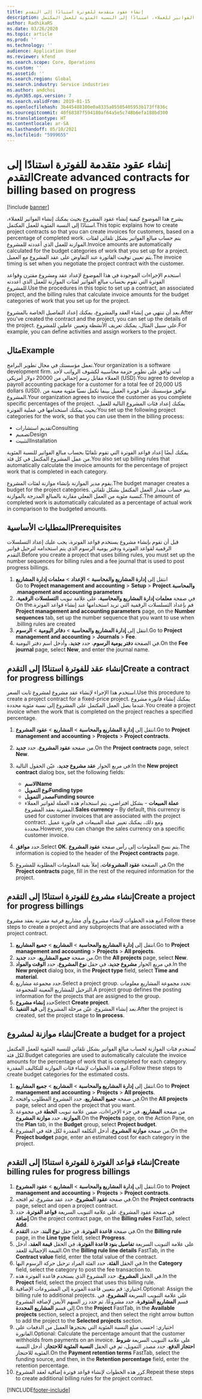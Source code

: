 ```yaml
---
title: إنشاء عقود متقدمة للفوترة استنادًا إلى التقدم
description: يشرح هذا الموضوع كيفية إنشاء عقود المشروع بحيث يمكنك إنشاء الفواتير للعملاء، استنادًا إلى النسبة المئوية للعمل المكتمل.
author: RadhikaRS
ms.date: 03/26/2020
ms.topic: article
ms.prod: ''
ms.technology: ''
audience: Application User
ms.reviewer: kfend
ms.search.scope: Core, Operations
ms.custom: ''
ms.assetid: ''
ms.search.region: Global
ms.search.industry: Service industries
ms.author: andchoi
ms.dyn365.ops.version: 7
ms.search.validFrom: 2019-01-15
ms.openlocfilehash: 3b445488100e0a8335a05505405953b173ff836c
ms.sourcegitcommit: 40f68387f594180af64a5e5c748b6efa188bd300
ms.translationtype: HT
ms.contentlocale: ar-SA
ms.lasthandoff: 05/10/2021
ms.locfileid: "5999655"
---
```

# <a name="create-advanced-contracts-for-billing-based-on-progress"></a><span data-ttu-id="cc40b-103">إنشاء عقود متقدمة للفوترة استنادًا إلى التقدم</span><span class="sxs-lookup"><span data-stu-id="cc40b-103">Create advanced contracts for billing based on progress</span></span>
[!include [banner](../includes/banner.md)]

<span data-ttu-id="cc40b-104">يشرح هذا الموضوع كيفية إنشاء عقود المشروع بحيث يمكنك إنشاء الفواتير للعملاء، استنادًا إلى النسبة المئوية للعمل المكتمل.</span><span class="sxs-lookup"><span data-stu-id="cc40b-104">This topic explains how to create project contracts so that you can create invoices for customers, based on a percentage of completed work.</span></span> <span data-ttu-id="cc40b-105">يتم حساب مبالغ الفواتير بشكل تلقائي لفئات الموازنة للعمل الذي أعددته للمشروع.</span><span class="sxs-lookup"><span data-stu-id="cc40b-105">Invoice amounts are automatically calculated for the budget categories of work that you set up for a project.</span></span> <span data-ttu-id="cc40b-106">يتم تعيين توقيت الفاتورة عند التفاوض على عقد المشروع مع العميل.</span><span class="sxs-lookup"><span data-stu-id="cc40b-106">The invoice timing is set when you negotiate the project contract with the customer.</span></span>

<span data-ttu-id="cc40b-107">استخدم الإجراءات الموجودة في هذا الموضوع لإعداد عقد ومشروع مقترن وقواعد الفوترة التي تقوم بحساب مبالغ الفواتير لفئات الموازنة للعمل الذي أعددته للمشروع.</span><span class="sxs-lookup"><span data-stu-id="cc40b-107">Use the procedures in this topic to set up a contract, an associated project, and the billing rules that calculate invoice amounts for the budget categories of work that you set up for the project.</span></span>

<span data-ttu-id="cc40b-108">بعد أن تنتهي من إنشاء العقد والمشروع، يمكنك إعداد التفاصيل الخاصة بالمشروع.</span><span class="sxs-lookup"><span data-stu-id="cc40b-108">After you've created the contract and the project, you can set up the details of the project.</span></span> <span data-ttu-id="cc40b-109">على سبيل المثال، يمكنك تعريف الأنشطة وتعيين عاملين للمشروع.</span><span class="sxs-lookup"><span data-stu-id="cc40b-109">For example, you can define activities and assign workers to the project.</span></span>

## <a name="example"></a><span data-ttu-id="cc40b-110">مثال</span><span class="sxs-lookup"><span data-stu-id="cc40b-110">Example</span></span>

<span data-ttu-id="cc40b-111">تعمل مؤسستك في مجال تطوير البرامج.</span><span class="sxs-lookup"><span data-stu-id="cc40b-111">Your organization is a software development firm.</span></span> <span data-ttu-id="cc40b-112">أنت توافق على تطوير حزمة محاسبية لكشوف الرواتب لأحد العملاء مقابل رسم إجمالي من 20000 دولار أمريكي (USD).</span><span class="sxs-lookup"><span data-stu-id="cc40b-112">You agree to develop a payroll accounting package for a customer for a total fee of 20,000 US dollars (USD).</span></span> <span data-ttu-id="cc40b-113">توافق مؤسستك على فوترة العميل بينما تكمل نسبًا مئوية معينة من المشروع.</span><span class="sxs-lookup"><span data-stu-id="cc40b-113">Your organization agrees to invoice the customer as you complete specific percentages of the project.</span></span> <span data-ttu-id="cc40b-114">يمكنك إعداد فئات المشروع التالية للعمل، بحيث يمكنك استخدامها في عملية الفوترة:</span><span class="sxs-lookup"><span data-stu-id="cc40b-114">You set up the following project categories for the work, so that you can use them in the billing process:</span></span>

- <span data-ttu-id="cc40b-115">تقديم استشارات</span><span class="sxs-lookup"><span data-stu-id="cc40b-115">Consulting</span></span>
- <span data-ttu-id="cc40b-116">تصميم</span><span class="sxs-lookup"><span data-stu-id="cc40b-116">Design</span></span>
- <span data-ttu-id="cc40b-117">التثبيت</span><span class="sxs-lookup"><span data-stu-id="cc40b-117">Installation</span></span>

<span data-ttu-id="cc40b-118">يمكنك أيضًا إعداد قواعد الفوترة التي تقوم تلقائيًا بحساب مبالغ الفواتير للنسبة المئوية من عمل المشروع المكتمل في كل فئة.</span><span class="sxs-lookup"><span data-stu-id="cc40b-118">You also set up billing rules that automatically calculate the invoice amounts for the percentage of project work that is completed in each category.</span></span>

<span data-ttu-id="cc40b-119">يقوم مدير الموازنة بإنشاء موازنة لفئات المشروع.</span><span class="sxs-lookup"><span data-stu-id="cc40b-119">The budget manager creates a budget for the project categories.</span></span> <span data-ttu-id="cc40b-120">يتم حساب مقدار العمل المكتمل بشكل تلقائي كنسبة مئوية من العمل الفعلي مقارنة بالمبالغ المدرجة بالموازنة.</span><span class="sxs-lookup"><span data-stu-id="cc40b-120">The amount of completed work is automatically calculated as a percentage of actual work in comparison to the budgeted amounts.</span></span>

## <a name="prerequisites"></a><span data-ttu-id="cc40b-121">المتطلبات الأساسية</span><span class="sxs-lookup"><span data-stu-id="cc40b-121">Prerequisites</span></span>

<span data-ttu-id="cc40b-122">قبل أن تقوم بإنشاء مشروع يستخدم قواعد الفوترة، يجب عليك إعداد التسلسلات الرقمية لقواعد الفوترة ودفتر يومية الرسوم الذي يتم استخدامه لترحيل فواتير التقدم.</span><span class="sxs-lookup"><span data-stu-id="cc40b-122">Before you create a project that uses billing rules, you must set up the number sequences for billing rules and a fee journal that is used to post progress billings.</span></span>

1. <span data-ttu-id="cc40b-123">انتقل إلى **إدارة المشاريع والمحاسبة** \> **الإعداد** \> **معلمات إدارة المشاريع والمحاسبة‬‏‫**.</span><span class="sxs-lookup"><span data-stu-id="cc40b-123">Go to **Project management and accounting** \> **Setup** \> **Project management and accounting parameters**.</span></span>
2. <span data-ttu-id="cc40b-124">في صفحة **معلمات إدارة المشاريع والمحاسبة‬‏‫**، على علامة تبويب **التسلسلات الرقمية**، قم بإعداد التسلسلات الرقمية التي تريد استخدامها عند إنشاء قواعد الفوترة.</span><span class="sxs-lookup"><span data-stu-id="cc40b-124">On the **Project management and accounting parameters** page, on the **Number sequences** tab, set up the number sequence that you want to use when billing rules are created.</span></span>
3. <span data-ttu-id="cc40b-125">انتقل إلى **إدارة المشاريع والمحاسبة** \> **دفاتر اليومية** \> **الرسوم**.</span><span class="sxs-lookup"><span data-stu-id="cc40b-125">Go to **Project management and accounting** \> **Journals** \> **Fee**.</span></span>
4. <span data-ttu-id="cc40b-126">في الصفحة **دفتر يومية الرسوم**، حدد **جديد**، وأدخل اسم دفتر اليومية.</span><span class="sxs-lookup"><span data-stu-id="cc40b-126">On the **Fee journal** page, select **New**, and enter the journal name.</span></span>

## <a name="create-a-contract-for-progress-billings"></a><span data-ttu-id="cc40b-127">إنشاء عقد للفوترة استنادًا إلى التقدم‬</span><span class="sxs-lookup"><span data-stu-id="cc40b-127">Create a contract for progress billings</span></span>

<span data-ttu-id="cc40b-128">استخدم هذا الإجراء لإنشاء عقد مشروع لمشروع ثابت السعر.</span><span class="sxs-lookup"><span data-stu-id="cc40b-128">Use this procedure to create a project contract for a fixed-price project.</span></span> <span data-ttu-id="cc40b-129">يمكنك إنشاء فاتورة مشروع عندما يصل العمل المكتمل على المشروع إلى نسبة مئوية محددة.</span><span class="sxs-lookup"><span data-stu-id="cc40b-129">You create a project invoice when the work that is completed on the project reaches a specified percentage.</span></span>

1. <span data-ttu-id="cc40b-130">انتقل إلى **إدارة المشاريع والمحاسبة** \> **المشاريع** \> **عقود المشروع**.</span><span class="sxs-lookup"><span data-stu-id="cc40b-130">Go to **Project management and accounting** \> **Projects** \> **Project contracts**.</span></span>
2. <span data-ttu-id="cc40b-131">من صفحة **عقود المشروع**، حدد **جديد**.</span><span class="sxs-lookup"><span data-stu-id="cc40b-131">On the **Project contracts** page, select **New**.</span></span>
3. <span data-ttu-id="cc40b-132">في مربع الحوار **عقد مشروع جديد**، عيّن الحقول التالية:</span><span class="sxs-lookup"><span data-stu-id="cc40b-132">In the **New project contract** dialog box, set the following fields:</span></span>

    - <span data-ttu-id="cc40b-133">**الاسم**</span><span class="sxs-lookup"><span data-stu-id="cc40b-133">**Name**</span></span>
    - <span data-ttu-id="cc40b-134">**نوع التمويل**</span><span class="sxs-lookup"><span data-stu-id="cc40b-134">**Funding type**</span></span>
    - <span data-ttu-id="cc40b-135">**مصدر التمويل**</span><span class="sxs-lookup"><span data-stu-id="cc40b-135">**Funding source**</span></span>
    - <span data-ttu-id="cc40b-136">**عملة المبيعات** - بشكل افتراضي، يتم استخدام هذه العملة لفواتير العملاء المقترنة بعقد المشروع.</span><span class="sxs-lookup"><span data-stu-id="cc40b-136">**Sales currency** – By default, this currency is used for customer invoices that are associated with the project contract.</span></span> <span data-ttu-id="cc40b-137">ومع ذلك، يمكنك تغيير عملة المبيعات في فاتورة عميل محددة.</span><span class="sxs-lookup"><span data-stu-id="cc40b-137">However, you can change the sales currency on a specific customer invoice.</span></span>

4. <span data-ttu-id="cc40b-138">حدد **موافق**.</span><span class="sxs-lookup"><span data-stu-id="cc40b-138">Select **OK**.</span></span> <span data-ttu-id="cc40b-139">يتم نسخ المعلومات إلى رأس صفحة **عقود المشروع**.</span><span class="sxs-lookup"><span data-stu-id="cc40b-139">The information is copied to the header of the **Project contracts** page.</span></span>
5. <span data-ttu-id="cc40b-140">في الصفحة **عقود المشروعات**، إملأ بقية المعلومات المطلوبة للمشروع.</span><span class="sxs-lookup"><span data-stu-id="cc40b-140">On the **Project contracts** page, fill in the rest of the required information for the project.</span></span>

## <a name="create-a-project-for-progress-billings"></a><span data-ttu-id="cc40b-141">إنشاء مشروع للفوترة استنادًا إلى التقدم‬</span><span class="sxs-lookup"><span data-stu-id="cc40b-141">Create a project for progress billings</span></span>

<span data-ttu-id="cc40b-142">اتبع هذه الخطوات لإنشاء مشروع وأي مشاريع فرعية مقترنة بعقد مشروع.</span><span class="sxs-lookup"><span data-stu-id="cc40b-142">Follow these steps to create a project and any subprojects that are associated with a project contract.</span></span>

1. <span data-ttu-id="cc40b-143">انتقل إلى **إدارة المشاريع والمحاسبة** \> **المشاريع** \> **جميع المشاريع**.</span><span class="sxs-lookup"><span data-stu-id="cc40b-143">Go to **Project management and accounting** \> **Projects** \> **All projects**.</span></span>
2. <span data-ttu-id="cc40b-144">من صفحة **جميع المشاريع**، حدد **جديد**.</span><span class="sxs-lookup"><span data-stu-id="cc40b-144">On the **All projects** page, select **New**.</span></span>
3. <span data-ttu-id="cc40b-145">في مربع الحوار **مشروع جديد**، في حقل **نوع المشروع**، حدد **الوقت والمواد**.</span><span class="sxs-lookup"><span data-stu-id="cc40b-145">In the **New project** dialog box, in the **Project type** field, select **Time and material**.</span></span>
4. <span data-ttu-id="cc40b-146">حدد مجموعة مشاريع.</span><span class="sxs-lookup"><span data-stu-id="cc40b-146">Select a project group.</span></span> <span data-ttu-id="cc40b-147">تحدد مجموعة المشاريع معلومات الترحيل للمشاريع المعينة للمجموعة.</span><span class="sxs-lookup"><span data-stu-id="cc40b-147">A project group defines the posting information for the projects that are assigned to the group.</span></span>
5. <span data-ttu-id="cc40b-148">حدد **إنشاء مشروع**</span><span class="sxs-lookup"><span data-stu-id="cc40b-148">Select **Create project**.</span></span>
6. <span data-ttu-id="cc40b-149">بعد إنشاء المشروع، عيّن مرحلة المشروع إلى **قيد التنفيذ**.</span><span class="sxs-lookup"><span data-stu-id="cc40b-149">After the project is created, set the project stage to **In process**.</span></span>

## <a name="create-a-budget-for-a-project"></a><span data-ttu-id="cc40b-150">إنشاء موازنة لمشروع</span><span class="sxs-lookup"><span data-stu-id="cc40b-150">Create a budget for a project</span></span>

<span data-ttu-id="cc40b-151">تُستخدم فئات الموازنة لحساب مبالغ الفواتير بشكل تلقائي للنسبة المئوية للعمل المكتمل لكل فئة.</span><span class="sxs-lookup"><span data-stu-id="cc40b-151">Budget categories are used to automatically calculate the invoice amounts for the percentage of work that is completed for each category.</span></span> <span data-ttu-id="cc40b-152">اتبع هذه الخطوات لإنشاء فئات الموازنة للتكاليف المقدرة.</span><span class="sxs-lookup"><span data-stu-id="cc40b-152">Follow these steps to create budget categories for the estimated costs.</span></span>

1. <span data-ttu-id="cc40b-153">انتقل إلى **إدارة المشاريع والمحاسبة** \> **المشاريع** \> **جميع المشاريع**.</span><span class="sxs-lookup"><span data-stu-id="cc40b-153">Go to **Project management and accounting** \> **Projects** \> **All projects**.</span></span>
2. <span data-ttu-id="cc40b-154">في صفحة **جميع المشاريع**، حدد المشروع المطلوب وافتحه.</span><span class="sxs-lookup"><span data-stu-id="cc40b-154">On the **All projects** page, select and open the project that you want.</span></span>
3. <span data-ttu-id="cc40b-155">من صفحة **المشاريع**، في جزء الإجراءات، ضمن علامة تبويب **الخطة** في مجموعة **الموازنة**، حدد **موازنة المشروع**.</span><span class="sxs-lookup"><span data-stu-id="cc40b-155">On the **Projects** page, on the Action Pane, on the **Plan** tab, in the **Budget** group, select **Project budget**.</span></span>
4. <span data-ttu-id="cc40b-156">من صفحة **موازنة المشروع**، أدخل التكلفة المقدرة لكل فئة في المشروع.</span><span class="sxs-lookup"><span data-stu-id="cc40b-156">On the **Project budget** page, enter an estimated cost for each category in the project.</span></span>

## <a name="create-billing-rules-for-progress-billings"></a><span data-ttu-id="cc40b-157">إنشاء قواعد الفوترة للفوترة استنادًا إلى التقدم‬‬</span><span class="sxs-lookup"><span data-stu-id="cc40b-157">Create billing rules for progress billings</span></span>

1. <span data-ttu-id="cc40b-158">انتقل إلى **إدارة المشاريع والمحاسبة** \> **المشاريع** \> **عقود المشروع**.</span><span class="sxs-lookup"><span data-stu-id="cc40b-158">Go to **Project management and accounting** \> **Projects** \> **Project contracts**.</span></span>
2. <span data-ttu-id="cc40b-159">في صفحة **عقود المشروع**، حدد عقد مشروع، ثم افتحه.</span><span class="sxs-lookup"><span data-stu-id="cc40b-159">On the **Project contracts** page, select and open a project contract.</span></span>
3. <span data-ttu-id="cc40b-160">في صفحة عقود المشروع، على علامة التبويب السريعة **قواعد الفوترة**، حدد **إضافة**.</span><span class="sxs-lookup"><span data-stu-id="cc40b-160">On the project contract page, on the **Billing rules** FastTab, select **Add**.</span></span>
4. <span data-ttu-id="cc40b-161">في صفحة **قاعدة الفوترة**، في حقل **نوع البند**، حدد **التقدم**.</span><span class="sxs-lookup"><span data-stu-id="cc40b-161">On the **Billing rule** page, in the **Line type** field, select **Progress**.</span></span>
5. <span data-ttu-id="cc40b-162">على علامة التبويب السريعة **تفاصيل بنود قاعدة الفوترة**، في الحقل **قيمة العقد**، أدخل القيمة الإجمالية للعقد.</span><span class="sxs-lookup"><span data-stu-id="cc40b-162">On the **Billing rule line details** FastTab, in the **Contract value** field, enter the total value of the contract.</span></span>
6. <span data-ttu-id="cc40b-163">في الحقل **الفئة**، حدد الفئة المراد ترحيل حركة الرسوم اليها.</span><span class="sxs-lookup"><span data-stu-id="cc40b-163">In the **Category** field, select the category to post the fee transaction to.</span></span>
7. <span data-ttu-id="cc40b-164">في الحقل **المشروع**، حدد المشروع الذي يستخدم قاعدة الفوترة هذه.</span><span class="sxs-lookup"><span data-stu-id="cc40b-164">In the **Project** field, select the project that uses this billing rule.</span></span>
8. <span data-ttu-id="cc40b-165">اختياري: قم بتعيين قاعدة الفوترة إلى المشروعات الإضافية.</span><span class="sxs-lookup"><span data-stu-id="cc40b-165">Optional: Assign the billing rule to additional projects.</span></span> <span data-ttu-id="cc40b-166">على علامة التبويب السريعة **المشروع**، في قسم **المشاريع المتوفرة**، حدد مشروعًا، ثم حدد زر السهم الأيمن لإضافة المشروع إلى قسم **المشاريع المحددة**.</span><span class="sxs-lookup"><span data-stu-id="cc40b-166">On the **Project** FastTab, in the **Available projects** section, select a project, and then select the right arrow button to add the project to the **Selected projects** section.</span></span>
9. <span data-ttu-id="cc40b-167">اختياري: احسب مبلغ النسبة المئوية التي يحتجزها العميل من الدفعات على الفاتورة.</span><span class="sxs-lookup"><span data-stu-id="cc40b-167">Optional: Calculate the percentage amount that the customer withholds from payments on an invoice.</span></span> <span data-ttu-id="cc40b-168">على علامة التبويب السريعة **شروط احتجاز الدفع**، حدد مصدر التمويل، ثم في الحقل **النسبة المئوية للاحتجاز**، أدخل النسبة المئوية للاحتجاز.</span><span class="sxs-lookup"><span data-stu-id="cc40b-168">On the **Payment retention terms** FastTab, select the funding source, and then, in the **Retention percentage** field, enter the retention percentage.</span></span>
10. <span data-ttu-id="cc40b-169">كرر هذه الخطوات لإنشاء قواعد فوترة إضافية لعقد المشروع.</span><span class="sxs-lookup"><span data-stu-id="cc40b-169">Repeat these steps to create additional billing rules for the project contract.</span></span>


[!INCLUDE[footer-include](../includes/footer-banner.md)]